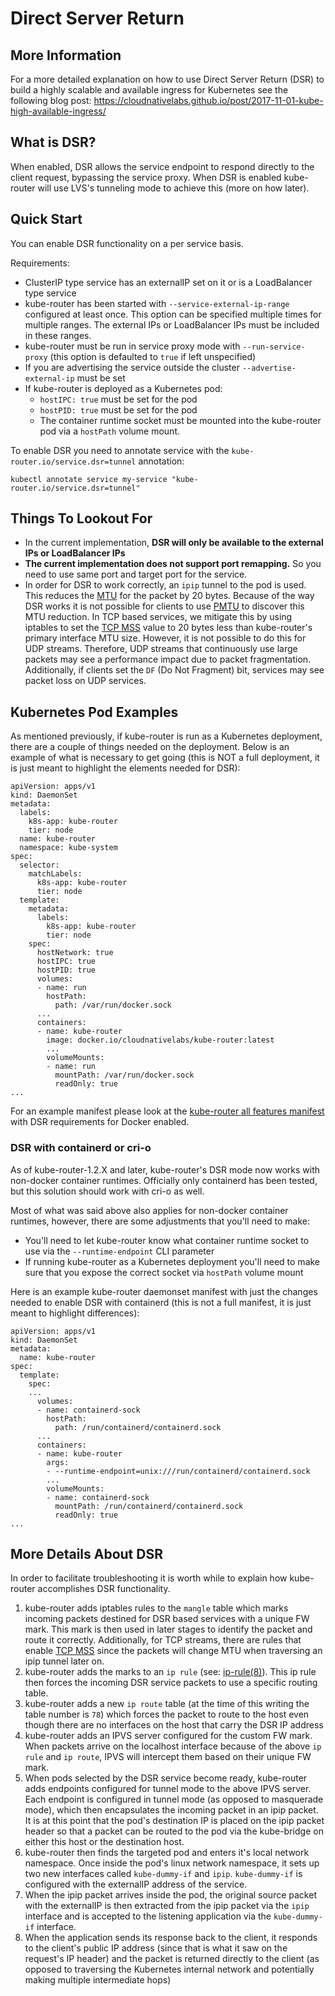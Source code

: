 # Direct Server Return

## More Information

For a more detailed explanation on how to use Direct Server Return (DSR) to build a highly scalable and available ingress for Kubernetes see the following blog post:
https://cloudnativelabs.github.io/post/2017-11-01-kube-high-available-ingress/

## What is DSR?

When enabled, DSR allows the service endpoint to respond directly to the client request, bypassing the service proxy. When DSR is enabled kube-router will use LVS's tunneling mode to achieve this (more on how later).

## Quick Start

You can enable DSR functionality on a per service basis.

Requirements:
* ClusterIP type service has an externalIP set on it or is a LoadBalancer type service
* kube-router has been started with `--service-external-ip-range` configured at least once. This option can be specified multiple times for multiple ranges. The external IPs or LoadBalancer IPs must be included in these ranges.
* kube-router must be run in service proxy mode with `--run-service-proxy` (this option is defaulted to `true` if left unspecified)
* If you are advertising the service outside the cluster `--advertise-external-ip` must be set
* If kube-router is deployed as a Kubernetes pod:
    * `hostIPC: true` must be set for the pod
    * `hostPID: true` must be set for the pod
    * The container runtime socket must be mounted into the kube-router pod via a `hostPath` volume mount.

To enable DSR you need to annotate service with the `kube-router.io/service.dsr=tunnel` annotation:
```
kubectl annotate service my-service "kube-router.io/service.dsr=tunnel"
```

## Things To Lookout For
* In the current implementation, **DSR will only be available to the external IPs or LoadBalancer IPs**
* **The current implementation does not support port remapping.** So you need to use same port and target port for the service.
* In order for DSR to work correctly, an `ipip` tunnel to the pod is used. This reduces the [MTU](https://en.wikipedia.org/wiki/Maximum_transmission_unit) for the packet by 20 bytes. Because of the way DSR works it is not possible for clients to use [PMTU](https://en.wikipedia.org/wiki/Path_MTU_Discovery) to discover this MTU reduction. In TCP based services, we mitigate this by using iptables to set the [TCP MSS](https://en.wikipedia.org/wiki/Maximum_segment_size) value to 20 bytes less than kube-router's primary interface MTU size. However, it is not possible to do this for UDP streams. Therefore, UDP streams that continuously use large packets may see a performance impact due to packet fragmentation. Additionally, if clients set the `DF` (Do Not Fragment) bit, services may see packet loss on UDP services.

## Kubernetes Pod Examples
As mentioned previously, if kube-router is run as a Kubernetes deployment, there are a couple of things needed on the deployment. Below is an example of what is necessary to get going (this is NOT a full deployment, it is just meant to highlight the elements needed for DSR):
```
apiVersion: apps/v1
kind: DaemonSet
metadata:
  labels:
    k8s-app: kube-router
    tier: node
  name: kube-router
  namespace: kube-system
spec:
  selector:
    matchLabels:
      k8s-app: kube-router
      tier: node
  template:
    metadata:
      labels:
        k8s-app: kube-router
        tier: node
    spec:
      hostNetwork: true
      hostIPC: true
      hostPID: true
      volumes:
      - name: run
        hostPath:
          path: /var/run/docker.sock
      ...
      containers:
      - name: kube-router
        image: docker.io/cloudnativelabs/kube-router:latest
        ...
        volumeMounts:
        - name: run
          mountPath: /var/run/docker.sock
          readOnly: true
...
```

For an example manifest please look at the [kube-router all features manifest](manifests/kubeadm-kuberouter-all-features-dsr.yaml) with DSR requirements for Docker enabled.

### DSR with containerd or cri-o

As of kube-router-1.2.X and later, kube-router's DSR mode now works with non-docker container runtimes. Officially only containerd has been tested, but this solution should work with cri-o as well.

Most of what was said above also applies for non-docker container runtimes, however, there are some adjustments that you'll need to make:
* You'll need to let kube-router know what container runtime socket to use via the `--runtime-endpoint` CLI parameter
* If running kube-router as a Kubernetes deployment you'll need to make sure that you expose the correct socket via `hostPath` volume mount

Here is an example kube-router daemonset manifest with just the changes needed to enable DSR with containerd (this is not a full manifest, it is just meant to highlight differences):
```
apiVersion: apps/v1
kind: DaemonSet
metadata:
  name: kube-router
spec:
  template:
    spec:
    ...
      volumes:
      - name: containerd-sock
        hostPath:
          path: /run/containerd/containerd.sock
      ...
      containers:
      - name: kube-router
        args:
        - --runtime-endpoint=unix:///run/containerd/containerd.sock
        ...
        volumeMounts:
        - name: containerd-sock
          mountPath: /run/containerd/containerd.sock
          readOnly: true
...
```

## More Details About DSR

In order to facilitate troubleshooting it is worth while to explain how kube-router accomplishes DSR functionality.

1. kube-router adds iptables rules to the `mangle` table which marks incoming packets destined for DSR based services with a unique FW mark. This mark is then used in later stages to identify the packet and route it correctly. Additionally, for TCP streams, there are rules that enable [TCP MSS](https://en.wikipedia.org/wiki/Maximum_segment_size) since the packets will change MTU when traversing an ipip tunnel later on.
2. kube-router adds the marks to an `ip rule` (see: [ip-rule(8)](https://man7.org/linux/man-pages/man8/ip-rule.8.html)). This ip rule then forces the incoming DSR service packets to use a specific routing table.
3. kube-router adds a new `ip route` table (at the time of this writing the table number is `78`) which forces the packet to route to the host even though there are no interfaces on the host that carry the DSR IP address
4. kube-router adds an IPVS server configured for the custom FW mark. When packets arrive on the localhost interface because of the above `ip rule` and `ip route`, IPVS will intercept them based on their unique FW mark.
5. When pods selected by the DSR service become ready, kube-router adds endpoints configured for tunnel mode to the above IPVS server. Each endpoint is configured in tunnel mode (as opposed to masquerade mode), which then encapsulates the incoming packet in an ipip packet. It is at this point that the pod's destination IP is placed on the ipip packet header so that a packet can be routed to the pod via the kube-bridge on either this host or the destination host.
6. kube-router then finds the targeted pod and enters it's local network namespace. Once inside the pod's linux network namespace, it sets up two new interfaces called `kube-dummy-if` and `ipip`. `kube-dummy-if` is configured with the externalIP address of the service.
7. When the ipip packet arrives inside the pod, the original source packet with the externalIP is then extracted from the ipip packet via the `ipip` interface and is accepted to the listening application via the `kube-dummy-if` interface.
8. When the application sends its response back to the client, it responds to the client's public IP address (since that is what it saw on the request's IP header) and the packet is returned directly to the client (as opposed to traversing the Kubernetes internal network and potentially making multiple intermediate hops)

